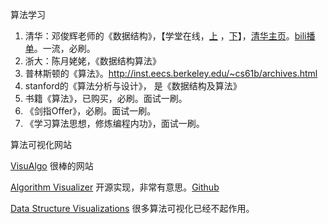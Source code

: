算法学习



1. 清华：邓俊辉老师的《数据结构》，【学堂在线，[上](http://www.xuetangx.com/courses/course-v1:TsinghuaX+30240184+sp/about) ，[下](http://www.xuetangx.com/courses/course-v1:TsinghuaX+30240184_2X+sp/about)】，[清华主页](https://dsa.cs.tsinghua.edu.cn/~deng/ds/dsacpp/)。[bili播单](https://www.bilibili.com/video/av22774520/)。一流，必刷。
2. 浙大：陈月姥姥，《数据结构算法》
3. 普林斯顿的《算法》。http://inst.eecs.berkeley.edu/~cs61b/archives.html
4. stanford的《算法分析与设计》， 是《数据结构及算法》
5. 书籍《算法》，已购买，必刷。面试一刷。
6. 《剑指Offer》，必刷。面试一刷。
7. 《学习算法思想，修炼编程内功》，面试一刷。



算法可视化网站

[VisuAlgo](https://visualgo.net/zh) 很棒的网站

[Algorithm Visualizer](https://algorithm-visualizer.org/)  开源实现，非常有意思。[Github](https://github.com/algorithm-visualizer/algorithm-visualizer)

[Data Structure Visualizations](https://www.cs.usfca.edu/~galles/visualization/Algorithms.html)  很多算法可视化已经不起作用。

